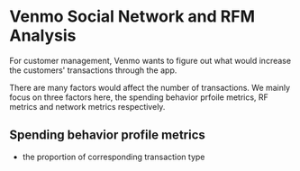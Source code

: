 # Venmo Social Network and RFM Analysis

For customer management, Venmo wants to figure out what would increase the customers' transactions through the app. 

There are many factors would affect the number of transactions. We mainly focus on three factors here, the spending behavior prfoile metrics, RF metrics and network metrics respectively.

## Spending behavior profile metrics
- the proportion of corresponding transaction type
